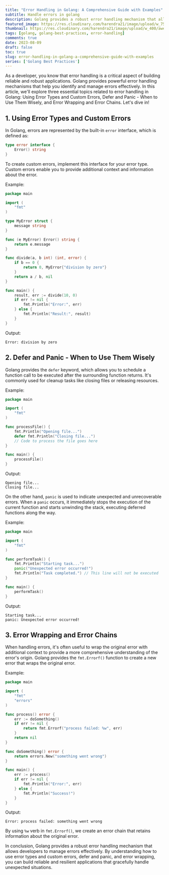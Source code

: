 ```yaml
---
title: "Error Handling in Golang: A Comprehensive Guide with Examples"
subtitle: Handle errors in golang
description: Golang provides a robust error handling mechanism that allows developers to manage errors effectively. By understanding how to use error types and custom errors, defer and panic, and error wrapping, you can build reliable and resilient applications that gracefully handle unexpected situations.
featured_image: https://res.cloudinary.com/harendra21/image/upload/w_750/awesome-blog/awesome-golang/Error_Handling_aqphgs.png
thumbnail: https://res.cloudinary.com/harendra21/image/upload/w_400/awesome-blog/awesome-golang/Error_Handling_aqphgs.png
tags: [golang, golang-best-practices, error-handling]
comments: true
date: 2023-08-09
draft: false
toc: true
slug: error-handling-in-golang-a-comprehensive-guide-with-examples
series: ['Golang Best Practices']
---
```


As a developer, you know that error handling is a critical aspect of building reliable and robust applications. Golang provides powerful error handling mechanisms that help you identify and manage errors effectively. In this article, we'll explore three essential topics related to error handling in Golang: Using Error Types and Custom Errors, Defer and Panic - When to Use Them Wisely, and Error Wrapping and Error Chains. Let's dive in!

## 1. Using Error Types and Custom Errors

In Golang, errors are represented by the built-in `error` interface, which is defined as:

```go
type error interface {
    Error() string
}
```

To create custom errors, implement this interface for your error type. Custom errors enable you to provide additional context and information about the error.

Example:

```go
package main

import (
    "fmt"
)

type MyError struct {
    message string
}

func (e MyError) Error() string {
    return e.message
}

func divide(a, b int) (int, error) {
    if b == 0 {
        return 0, MyError{"division by zero"}
    }
    return a / b, nil
}

func main() {
    result, err := divide(10, 0)
    if err != nil {
        fmt.Println("Error:", err)
    } else {
        fmt.Println("Result:", result)
    }
}
```

Output:
```
Error: division by zero
```

## 2. Defer and Panic - When to Use Them Wisely

Golang provides the `defer` keyword, which allows you to schedule a function call to be executed after the surrounding function returns. It's commonly used for cleanup tasks like closing files or releasing resources.

Example:

```go
package main

import (
    "fmt"
)

func processFile() {
    fmt.Println("Opening file...")
    defer fmt.Println("Closing file...")
    // Code to process the file goes here
}

func main() {
    processFile()
}
```

Output:
```
Opening file...
Closing file...
```

On the other hand, `panic` is used to indicate unexpected and unrecoverable errors. When a `panic` occurs, it immediately stops the execution of the current function and starts unwinding the stack, executing deferred functions along the way.

Example:

```go
package main

import (
    "fmt"
)

func performTask() {
    fmt.Println("Starting task...")
    panic("Unexpected error occurred!")
    fmt.Println("Task completed.") // This line will not be executed
}

func main() {
    performTask()
}
```

Output:
```
Starting task...
panic: Unexpected error occurred!
```

## 3. Error Wrapping and Error Chains

When handling errors, it's often useful to wrap the original error with additional context to provide a more comprehensive understanding of the error's origin. Golang provides the `fmt.Errorf()` function to create a new error that wraps the original error.

Example:

```go
package main

import (
    "fmt"
    "errors"
)

func process() error {
    err := doSomething()
    if err != nil {
        return fmt.Errorf("process failed: %w", err)
    }
    return nil
}

func doSomething() error {
    return errors.New("something went wrong")
}

func main() {
    err := process()
    if err != nil {
        fmt.Println("Error:", err)
    } else {
        fmt.Println("Success!")
    }
}
```

Output:
```
Error: process failed: something went wrong
```

By using `%w` verb in `fmt.Errorf()`, we create an error chain that retains information about the original error.

In conclusion, Golang provides a robust error handling mechanism that allows developers to manage errors effectively. By understanding how to use error types and custom errors, defer and panic, and error wrapping, you can build reliable and resilient applications that gracefully handle unexpected situations.